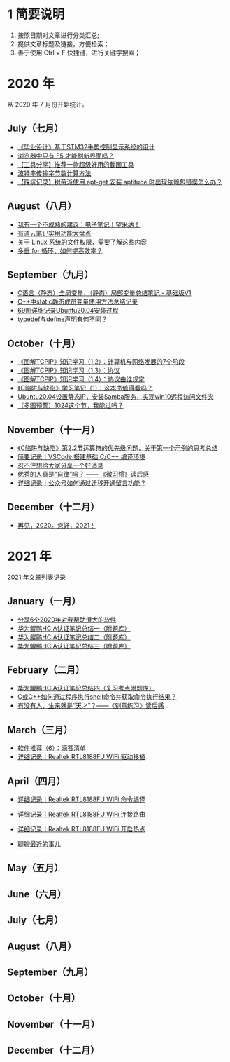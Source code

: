 # 1 简要说明

1. 按照日期对文章进行分类汇总;
2. 提供文章标题及链接，方便检索；
3. 善于使用 Ctrl + F 快捷键，进行关键字搜索；



# 2020 年

从 2020 年 7 月份开始统计。

## July（七月）

- [《毕业设计》基于STM32手势控制显示系统的设计](https://mp.weixin.qq.com/s/gZQL6h7K4EF4AgOBd_tR-Q)
- [浏览器中只有 F5 才能刷新界面吗？](https://mp.weixin.qq.com/s/8UjaHa5US6u8tH_eKtK_rg)
- [【工具分享】推荐一款超级好用的截图工具](https://mp.weixin.qq.com/s/SS5AADUq-uglakGViiCJ1g)
- [波特率传输字节数计算方法](https://mp.weixin.qq.com/s/mNAqRjgvOc43TDZl_VX9hA)
- [【踩坑记录】树莓派使用 apt-get 安装 aptitude 时出现依赖包错误怎么办？](https://mp.weixin.qq.com/s/YyKO7Z43qxfOm0ehbl3TsA)



## August（八月）

- [我有一个不成熟的建议：电子笔记！望采纳！](https://mp.weixin.qq.com/s/6jqOgaMiHQDuCwlLSyVI8A)
- [有道云笔记实用功能大盘点](https://mp.weixin.qq.com/s/Gse0mfJktLrRA74neovCaw)
- [关于 Linux 系统的文件权限，需要了解这些内容](https://mp.weixin.qq.com/s/JGXe1nX0_zwfU-jKqB2mfA)
- [多重 for 循环，如何提高效率？](https://mp.weixin.qq.com/s/4WIKGfM_aKlM8e_J2oi25A)



## September（九月）

- [C语言（静态）全局变量、（静态）局部变量总结笔记 - 基础版V1](https://mp.weixin.qq.com/s/zmqaJ_nakdnf4Atu6nmK5Q)
- [C++中static静态成员变量使用方法总结记录](https://mp.weixin.qq.com/s/Fs5VQPfIupJ8Trd2zp5HRg)
- [69图详细记录Ubuntu20.04安装过程](https://mp.weixin.qq.com/s/8uMlCUbp1yMc4V9PBhd2hQ)
- [typedef与define声明有何不同？](https://mp.weixin.qq.com/s/EEndWa94XNrmH6nfNq4U0w)



## October（十月）

- [《图解TCPIP》知识学习（1.2）：计算机与网络发展的7个阶段](https://mp.weixin.qq.com/s/nxsfSQM9yjuzrlv4tQl1Iw)
- [《图解TCPIP》知识学习（1.3）：协议](https://mp.weixin.qq.com/s/f5ESkht9Qyf2VFHjVkMGLg)
- [《图解TCPIP》知识学习（1.4）：协议由谁规定](https://mp.weixin.qq.com/s/nxTPtMFWSTbgppWg4MUzoA)
- [《C陷阱与缺陷》学习笔记（1）：这本书值得看吗？](https://mp.weixin.qq.com/s/sOI0cl8CznS-E7ledI111A)
- [Ubuntu20.04设置静态IP，安装Samba服务，实现win10远程访问文件夹](https://mp.weixin.qq.com/s/efAqHYr5JhxsePtcXdVFfA)
- [（多图预警）1024这个节，我能过吗？](https://mp.weixin.qq.com/s/zopD9FfSgTHS3SIV_TTS6g)



## November（十一月）

- [《C陷阱与缺陷》第2.2节运算符的优先级问题，关于第一个示例的思考总结](https://mp.weixin.qq.com/s/vuOrEyJ0vhcZC2ENNzEJ0A)
- [简要记录丨VSCode 搭建基础 C/C++ 编译环境](https://mp.weixin.qq.com/s/eCnSQraSwhRIePuZMwraiw)
- [忍不住想给大家分享一个好消息](https://mp.weixin.qq.com/s/wWdLNfl4Z4QtEOqzLP6Ndw)
- [优秀的人真是“自律”吗？ —— 《微习惯》读后感](https://mp.weixin.qq.com/s/ZhUYQQk7ZAJkELLM-q-78g)
- [详细记录丨公众号如何通过迁移开通留言功能？](https://mp.weixin.qq.com/s/nuUTy7A6khvm9la8FubLaA)





## December（十二月）

- [再见，2020。您好，2021！](https://mp.weixin.qq.com/s/_rbwkLt54JZe8RVXKs0N6w)



# 2021 年

2021 年文章列表记录

## January（一月）

- [分享6个2020年对我帮助很大的软件](https://mp.weixin.qq.com/s/yVtyUOa3beGs_CJyzyP6qQ)
- [华为鲲鹏HCIA认证笔记总结一（附题库）](https://mp.weixin.qq.com/s/gDtKRNBTppZVJ7Qu_U3jJQ)
- [华为鲲鹏HCIA认证笔记总结二（附题库）](https://mp.weixin.qq.com/s/tAAltVPRp9XvphVZBuD86w)
- [华为鲲鹏HCIA认证笔记总结三（附题库）](https://mp.weixin.qq.com/s/oKbRWbNpwZrj3IWWkr_bCQ)



## February（二月）

- [华为鲲鹏HCIA认证笔记总结四（复习考点附题库）](https://mp.weixin.qq.com/s/-PgOGffzexCfL-6H7RNgsw)
- [C或C++如何通过程序执行shell命令并获取命令执行结果？](https://mp.weixin.qq.com/s/x6mqmYQQvoebXHFZLCHE-w)
- [有没有人，生来就是“天才”？——《刻意练习》读后感](https://mp.weixin.qq.com/s/xmY91XUdFOM63SSZ0nK5Ag)



## March（三月）

- [软件推荐（6）：滴答清单](https://mp.weixin.qq.com/s/ms8aWQqV3Tf2pWFkgkJoyQ)
- [详细记录丨Realtek RTL8188FU WiFi 驱动移植](https://mp.weixin.qq.com/s/D3PQK42AJWZvdL2gO520hg)



## April（四月）

- [详细记录丨Realtek RTL8188FU WiFi 命令编译](https://mp.weixin.qq.com/s/vjNv4jgmNIsasoVxSg4Fsg)

- [详细记录丨Realtek RTL8188FU WiFi 连接路由](https://mp.weixin.qq.com/s/J7TJrpllXr1VcEkL6QIx1g)

- [详细记录丨Realtek RTL8188FU WiFi 开启热点](https://mp.weixin.qq.com/s/THiS9TdcrVDXUthFpSAXDw)

- [聊聊最近的事儿](https://mp.weixin.qq.com/s/nJqyd57meJuluNFVktZ6OA)



## May（五月）



## June（六月）



## July（七月）



## August（八月）



## September（九月）



## October（十月）



## November（十一月）



## December（十二月）